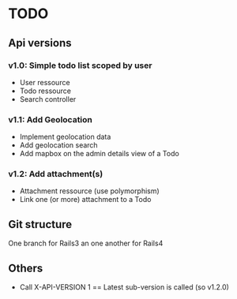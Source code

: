 # TODO

## Api versions


### v1.0: Simple todo list scoped by user

- User ressource
- Todo ressource
- Search controller


### v1.1: Add Geolocation

- Implement geolocation data
- Add geolocation search
- Add mapbox on the admin details view of a Todo


### v1.2: Add attachment(s)

- Attachment ressource (use polymorphism)
- Link one (or more) attachment to a Todo


## Git structure

One branch for Rails3 an one another for Rails4


## Others

- Call X-API-VERSION 1 == Latest sub-version is called (so v1.2.0)
